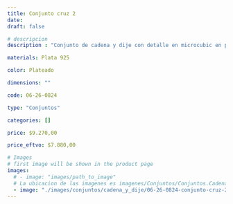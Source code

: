 ```yaml
---
title: Conjunto cruz 2
date: 
draft: false

# descripcion
description : "Conjunto de cadena y dije con detalle en microcubic en plata 925. Largo de cadena 40, 45 o 50 cm a elección."

materials: Plata 925

color: Plateado

dimensions: ""

code: 06-26-0824

type: "Conjuntos"

categories: []

price: $9.270,00

price_eftvo: $7.880,00

# Images
# first image will be shown in the product page
images:
  # - image: "images/path_to_image"
  # La ubicacion de las imagenes es imagenes/Conjuntos/Conjuntos.Cadena y Dije/06-26-0824-conjunto-cruz-2
  - image: "./images/conjuntos/cadena_y_dije/06-26-0824-conjunto-cruz-2.jpg"
---
```

